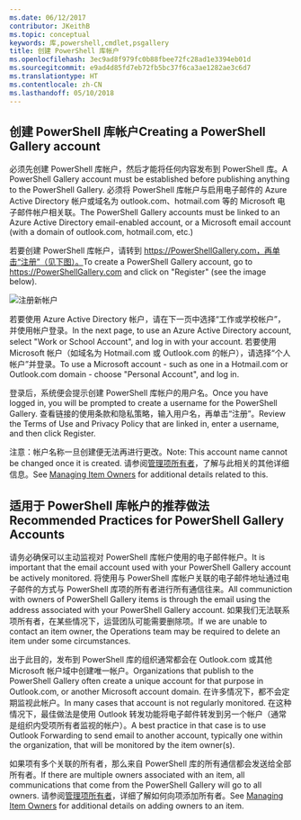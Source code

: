 ```yaml
---
ms.date: 06/12/2017
contributor: JKeithB
ms.topic: conceptual
keywords: 库,powershell,cmdlet,psgallery
title: 创建 PowerShell 库帐户
ms.openlocfilehash: 3ec9ad8f979fc0b88fbee72fc28ad1e3394eb01d
ms.sourcegitcommit: e9ad4d85fd7eb72fb5bc37f6ca3ae1282ae3c6d7
ms.translationtype: HT
ms.contentlocale: zh-CN
ms.lasthandoff: 05/10/2018
---
```

## <a name="creating-a-powershell-gallery-account"></a><span data-ttu-id="c2c5f-103">创建 PowerShell 库帐户</span><span class="sxs-lookup"><span data-stu-id="c2c5f-103">Creating a PowerShell Gallery account</span></span>

<span data-ttu-id="c2c5f-104">必须先创建 PowerShell 库帐户，然后才能将任何内容发布到 PowerShell 库。</span><span class="sxs-lookup"><span data-stu-id="c2c5f-104">A PowerShell Gallery account must be established before publishing anything to the PowerShell Gallery.</span></span>
<span data-ttu-id="c2c5f-105">必须将 PowerShell 库帐户与启用电子邮件的 Azure Active Directory 帐户或域名为 outlook.com、hotmail.com 等的 Microsoft 电子邮件帐户相关联。</span><span class="sxs-lookup"><span data-stu-id="c2c5f-105">The PowerShell Gallery accounts must be linked to an Azure Active Directory email-enabled account, or a Microsoft email account (with a domain of outlook.com, hotmail.com, etc.)</span></span>

<span data-ttu-id="c2c5f-106">若要创建 PowerShell 库帐户，请转到 https://PowerShellGallery.com，再单击“注册”（见下图）。</span><span class="sxs-lookup"><span data-stu-id="c2c5f-106">To create a PowerShell Gallery account, go to https://PowerShellGallery.com and click on "Register" (see the image below).</span></span>

![注册新帐户](../../Images/CreatingAccount-Register.png)

<span data-ttu-id="c2c5f-108">若要使用 Azure Active Directory 帐户，请在下一页中选择“工作或学校帐户”，并使用帐户登录。</span><span class="sxs-lookup"><span data-stu-id="c2c5f-108">In the next page, to use an Azure Active Directory account, select "Work or School Account", and log in with your account.</span></span>
<span data-ttu-id="c2c5f-109">若要使用 Microsoft 帐户（如域名为 Hotmail.com 或 Outlook.com 的帐户），请选择“个人帐户”并登录。</span><span class="sxs-lookup"><span data-stu-id="c2c5f-109">To use a Microsoft account - such as one in a Hotmail.com or Outlook.com domain - choose "Personal Account", and log in.</span></span>

<span data-ttu-id="c2c5f-110">登录后，系统便会提示创建 PowerShell 库帐户的用户名。</span><span class="sxs-lookup"><span data-stu-id="c2c5f-110">Once you have logged in, you will be prompted to create a username for the PowerShell Gallery.</span></span>
<span data-ttu-id="c2c5f-111">查看链接的使用条款和隐私策略，输入用户名，再单击“注册”。</span><span class="sxs-lookup"><span data-stu-id="c2c5f-111">Review the Terms of Use and Privacy Policy that are linked in, enter a username, and then click Register.</span></span>

<span data-ttu-id="c2c5f-112">注意：帐户名称一旦创建便无法再进行更改。</span><span class="sxs-lookup"><span data-stu-id="c2c5f-112">Note: This account name cannot be changed once it is created.</span></span>
<span data-ttu-id="c2c5f-113">请参阅[管理项所有者](https://msdn.microsoft.com/powershell/gallery/psgallery/managing-item-owners)，了解与此相关的其他详细信息。</span><span class="sxs-lookup"><span data-stu-id="c2c5f-113">See [Managing Item Owners](https://msdn.microsoft.com/powershell/gallery/psgallery/managing-item-owners) for additional details related to this.</span></span>

## <a name="recommended-practices-for-powershell-gallery-accounts"></a><span data-ttu-id="c2c5f-114">适用于 PowerShell 库帐户的推荐做法</span><span class="sxs-lookup"><span data-stu-id="c2c5f-114">Recommended Practices for PowerShell Gallery Accounts</span></span>

<span data-ttu-id="c2c5f-115">请务必确保可以主动监视对 PowerShell 库帐户使用的电子邮件帐户。</span><span class="sxs-lookup"><span data-stu-id="c2c5f-115">It is important that the email account used with your PowerShell Gallery account be actively monitored.</span></span>
<span data-ttu-id="c2c5f-116">将使用与 PowerShell 库帐户关联的电子邮件地址通过电子邮件的方式与 PowerShell 库项的所有者进行所有通信往来。</span><span class="sxs-lookup"><span data-stu-id="c2c5f-116">All communiction with owners of PowerShell Gallery items is through the email using the address associated with your PowerShell Gallery account.</span></span>
<span data-ttu-id="c2c5f-117">如果我们无法联系项所有者，在某些情况下，运营团队可能需要删除项。</span><span class="sxs-lookup"><span data-stu-id="c2c5f-117">If we are unable to contact an item owner, the Operations team may be required to delete an item under some circumstances.</span></span>

<span data-ttu-id="c2c5f-118">出于此目的，发布到 PowerShell 库的组织通常都会在 Outlook.com 或其他 Microsoft 帐户域中创建唯一帐户。</span><span class="sxs-lookup"><span data-stu-id="c2c5f-118">Organizations that publish to the PowerShell Gallery often create a unique account for that purpose in Outlook.com, or another Microsoft account domain.</span></span>
<span data-ttu-id="c2c5f-119">在许多情况下，都不会定期监视此帐户。</span><span class="sxs-lookup"><span data-stu-id="c2c5f-119">In many cases that account is not regularly monitored.</span></span>
<span data-ttu-id="c2c5f-120">在这种情况下，最佳做法是使用 Outlook 转发功能将电子邮件转发到另一个帐户（通常是组织内受项所有者监视的帐户）。</span><span class="sxs-lookup"><span data-stu-id="c2c5f-120">A best practice in that case is to use Outlook Forwarding to send email to another account, typically one within the organization, that will be monitored by the item owner(s).</span></span>

<span data-ttu-id="c2c5f-121">如果项有多个关联的所有者，那么来自 PowerShell 库的所有通信都会发送给全部所有者。</span><span class="sxs-lookup"><span data-stu-id="c2c5f-121">If there are multiple owners associated with an item, all communications that come from the PowerShell Gallery will go to all owners.</span></span>
<span data-ttu-id="c2c5f-122">请参阅[管理项所有者](https://msdn.microsoft.com/powershell/gallery/psgallery/managing-item-owners)，详细了解如何向项添加所有者。</span><span class="sxs-lookup"><span data-stu-id="c2c5f-122">See [Managing Item Owners](https://msdn.microsoft.com/powershell/gallery/psgallery/managing-item-owners) for additional details on adding owners to an item.</span></span>
